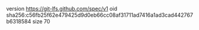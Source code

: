 version https://git-lfs.github.com/spec/v1
oid sha256:c56fb25f62e479425d9d0eb66cc08af31711ad7416a1ad3cad442767b6318584
size 70
